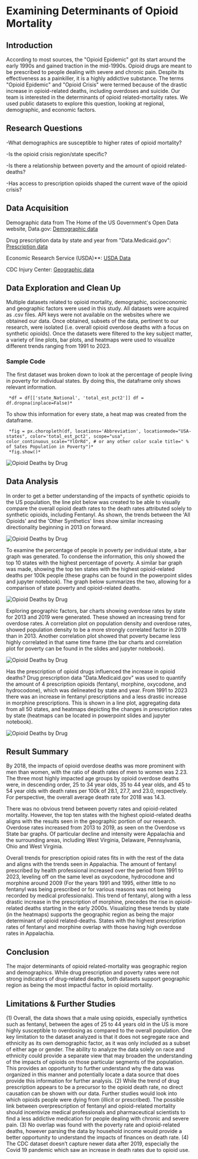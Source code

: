 # Examining Determinants of Opioid Mortality
## Introduction
According to most sources, the "Opioid Epidemic" got its start around the early 1990s and gained traction in the mid-1990s. Opioid drugs are meant to be prescribed to people dealing with severe and chronic pain. Despite its effectiveness as a painkiller, it is a highly addictive substance. The terms "Opioid Epidemic" and "Opioid Crisis" were termed because of the drastic increase in opioid-related deaths, including overdoses and suicide. Our team is interested in the determinants of opioid related-mortality rates. We used public datasets to explore this question, looking at regional, demographic, and economic factors. 

## Research Questions
-What demographics are susceptible to higher rates of opioid mortality?

-Is the opioid crisis region/state specific?

-Is there a relationship between poverty and the amount of opioid related-deaths?

-Has access to prescription opioids shaped the current wave of the opioid crisis?

## Data Acquisition

Demographic data from The Home of the US Government's Open Data website, Data.gov: [Demographic data](https://catalog.data.gov/dataset/drug-overdose-death-rates-by-drug-type-sex-age-race-and-hispanic-origin-united-states-3f72f)

Drug prescription data by state and year from "Data.Medicaid.gov": [Prescription data](https://data.medicaid.gov/datasets?fulltext=State%20Drug%20Utilization%20Data)

Economic Research Service (USDA)**: [USDA Data](https://data.ers.usda.gov/reports.aspx?ID=17826)

CDC Injury Center: [Geographic data](https://www.kaggle.com/datasets/craigchilvers/opioids-in-the-us-cdc-drug-overdose-deaths)

## Data Exploration and Clean Up
Multiple datasets related to opioid mortality, demographic, socioeconomic and geographic factors were used in this study. All datasets were acquired as .csv files. API keys were not available on the websites where we obtained our data. Once obtained, subsets of the data, pertinent to our research, were isolated (i.e. overall opioid overdose deaths with a focus on synthetic opioids). Once the datasets were filtered to the key subject matter, a variety of line plots, bar plots, and heatmaps were used to visualize different trends ranging from 1991 to 2023.

### Sample Code
The first dataset was broken down to look at the percentage of people living in poverty for individual states. By doing this, the dataframe only shows relevant information.

     *df = df[['state_National', 'total_est_pct2']] df = df.dropna(inplace=False)*
     
To show this information for every state, a heat map was created from the dataframe.

     *fig = px.choropleth(df, locations='Abbreviation', locationmode="USA-states", color='total_est_pct2', scope="usa", color_continuous_scale="YlOrRd", # or any other color scale title=" % of Sates Population in Poverty")*
     *fig.show()*
     
![Opioid Deaths by Drug](https://github.com/NefertitiM/Determinants-of-Opioid-Mortality/blob/main/Output/state_poverty_map.png)


## Data Analysis

In order to get a better understanding of the impacts of synthetic opioids to the US population, the line plot below was created to be able to visually compare the overall opioid death rates to the death rates attributed solely to synthetic opioids, including Fentanyl.  As shown, the trends between the 'All Opioids' and the 'Other Synthetics' lines show similar increasing directionality beginning in 2013 on forward.

![Opioid Deaths by Drug](https://github.com/NefertitiM/Determinants-of-Opioid-Mortality/blob/main/Output/rate_by_synth1.png)



To examine the percentage of people in poverty per individual state, a bar graph was generated. To condense the information, this only showed the top 10 states with the highest percentage of poverty. A similar bar graph was made, showing the top ten states with the highest opioid-related deaths per 100k people (these graphs can be found in the powerpoint slides and jupyter notebook). The graph below summarizes the two, allowing for a comparison of state poverty and opioid-related deaths.

![Opioid Deaths by Drug](https://github.com/NefertitiM/Determinants-of-Opioid-Mortality/blob/main/Output/poverty_vs_deaths.png)



Exploring geographic factors, bar charts showing overdose rates by state for 2013 and 2019 were generated. These showed an increasing trend for overdose rates. A correlation plot on population density and overdose rates, showed population density to be a more strongly correlated factor in 2019 than in 2013. Another correlation plot showed that poverty became less highly correlated in that same time frame (the bar charts and correlation plot for poverty can be found in the slides and jupyter notebook).

![Opioid Deaths by Drug](https://github.com/NefertitiM/Determinants-of-Opioid-Mortality/blob/main/Output/Pop_density2019.png)



Has the prescription of opioid drugs influenced the increase in opioid deaths? Drug prescription data "Data.Medicaid.gov" was used to quantify the amount of 4 prescription opioids (fentanyl, morphine, oxycodone, and hydrocodone), which was delineated by state and year. From 1991 to 2023 there was an increase in fentanyl prescriptions and a less drastic increase in morphine prescriptions. This is shown in a line plot, aggregating data from all 50 states, and heatmaps depicting the changes in prescription rates by state (heatmaps can be located in powerpoint slides and jupyter notebook). 

![Opioid Deaths by Drug](https://github.com/NefertitiM/Determinants-of-Opioid-Mortality/blob/main/Output/Country_Level_Trends_in_Morphine_Prescriptions.png)


## Result Summary
By 2018, the impacts of opioid overdose deaths was more prominent with men than women, with the ratio of death rates of men to women was 2.23.
The three most highly impacted age groups by opioid overdose deaths were, in descending order, 25 to 34 year olds, 35 to 44 year olds, and 45 to 54 year olds with death rates per 100k of 28.1, 27.7, and 23.0, respectively. For perspective, the overall average death rate for 2018 was 14.3.

There was no obvious trend between poverty rates and opioid-related mortality. However, the top ten states with the highest opioid-related deaths aligns with the results seen in the geographic portion of our research.
Overdose rates increased from 2013 to 2019, as seen on the Overdose vs State bar graphs. Of particular decline and intensity were Appalachia and the surrounding areas, including West Virginia, Delaware, Pennsylvania, Ohio and West Virginia. 

Overall trends for prescription opioid rates fits in with the rest of the data and aligns with the trends seen in Appalachia. The amount of fentanyl prescribed by health professional increased over the period from 1991 to 2023, leveling off on the same level as oxycodone, hydrocodone and morphine around 2009 (For the years 1991 and 1995, either little to no fentanyl was being prescribed or for various reasons was not being recorded by medical professionals). This trend of fentanyl, along with a less drastic increase in the prescription of morphine, precedes the rise in opioid-related deaths starting in the early 2000s. Visualizing these trends by state (in the heatmaps) supports the geographic region as being the major determinant of opioid related-deaths. States with the highest prescription rates of fentanyl and morphine overlap with those having high overdose rates in Appalachia.

## Conclusion
The major determinants of opioid related-mortality was geographic region and demographics. While drug prescription and poverty rates were not strong indicators of drug-related deaths, both datasets support geographic region as being the most impactful factor in opioid mortality.

## Limitations & Further Studies
(1) Overall, the data shows that a male using opioids, especially synthetics such as fentanyl, between the ages of 25 to 44 years old in the US is more highly susceptible to overdosing as compared to the overall population. One key limitation to the dataset analyzed is that it does not segregate race and ethnicity as its own demographic factor, as it was only included as a subset of either age or gender.  The ability to analyze the data solely on race and ethnicity could provide a separate view that may broaden the understanding of the impacts of opioids on those particular segments of the population.  This provides an opportunity to further understand why the data was organized in this manner and potentially locate a data source that does provide this information for further analysis. (2) While the trend of drug prescription appears to be a precursor to the opioid death rate, no direct causation can be shown with our data. Further studies would look into which opioids people were dying from (illicit or prescribed). The possible link between overprescription of fentanyl and opioid-related mortality should incentivize medical professionals and pharmaceutical scientists to find a less addictive medication for people dealing with chronic and severe pain. (3) No overlap was found with the poverty rate and opioid-related deaths, however parsing the data by household income would provide a better opportunity to understand the impacts of finances on death rate. (4) The CDC dataset doesn’t capture newer data after 2019, especially the Covid 19 pandemic which saw an increase in death rates due to opioid use.
